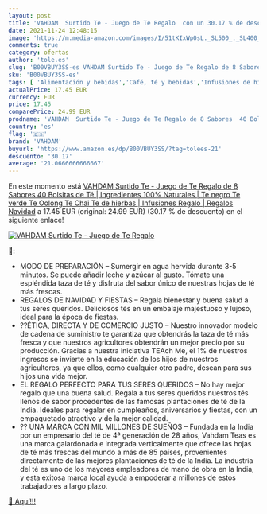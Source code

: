 ```yaml
---
layout: post
title: 'VAHDAM  Surtido Te - Juego de Te Regalo  con un 30.17 % de descuento'
date: 2021-11-24 12:48:15
image: 'https://m.media-amazon.com/images/I/51tKIxWp0sL._SL500_._SL400_.jpg'
comments: true
category: ofertas
author: 'tole.es'
slug: 'B00VBUY3SS-es VAHDAM Surtido Te - Juego de Te Regalo de 8 Sabores 40...'
sku: 'B00VBUY3SS-es'
tags: [ 'Alimentación y bebidas','Café, té y bebidas','Infusiones de hierbas','Té','navidad','vahdam', ]
actualPrice: 17.45 EUR
currency: EUR
price: 17.45
comparePrice: 24.99 EUR
prodname: 'VAHDAM  Surtido Te - Juego de Te Regalo de 8 Sabores  40 Bolsitas de Té | Ingredientes 100% Naturales | Te negro  Te verde  Te Oolong  Te Chai  Te de hierbas | Infusiones Regalo | Regalos Navidad'
country: 'es'
flag: '🇪🇸'
brand: 'VAHDAM'
buyurl: 'https://www.amazon.es/dp/B00VBUY3SS/?tag=tolees-21'
descuento: '30.17'
average: '21.0666666666667'
---
```


En este momento está [VAHDAM  Surtido Te - Juego de Te Regalo de 8 Sabores  40 Bolsitas de Té | Ingredientes 100% Naturales | Te negro  Te verde  Te Oolong  Te Chai  Te de hierbas | Infusiones Regalo | Regalos Navidad](https://www.amazon.es/dp/B00VBUY3SS/?tag=tolees-21) a 17.45 EUR (original: 24.99 EUR) (30.17 %  de descuento) en el siguiente enlace!

[![VAHDAM  Surtido Te - Juego de Te Regalo ](https://m.media-amazon.com/images/I/51tKIxWp0sL._SL500_._SL400_.jpg)](https://www.amazon.es/dp/B00VBUY3SS/?tag=tolees-21)

🔎:

- MODO DE PREPARACIÓN – Sumergir en agua hervida durante 3-5 minutos. Se puede añadir leche y azúcar al gusto. Tómate una espléndida taza de té y disfruta del sabor único de nuestras hojas de té más frescas.
- REGALOS DE NAVIDAD Y FIESTAS – Regala bienestar y buena salud a tus seres queridos. Deliciosos tés en un embalaje majestuoso y lujoso, ideal para la época de fiestas.
- ??ÉTICA, DIRECTA Y DE COMERCIO JUSTO – Nuestro innovador modelo de cadena de suministro te garantiza que obtendrás la taza de té más fresca y que nuestros agricultores obtendrán un mejor precio por su producción. Gracias a nuestra iniciativa TEAch Me, el 1% de nuestros ingresos se invierte en la educación de los hijos de nuestros agricultores, ya que ellos, como cualquier otro padre, desean para sus hijos una vida mejor.
- EL REGALO PERFECTO PARA TUS SERES QUERIDOS – No hay mejor regalo que una buena salud. Regala a tus seres queridos nuestros tés llenos de sabor procedentes de las famosas plantaciones de té de la India. Ideales para regalar en cumpleaños, aniversarios y fiestas, con un empaquetado atractivo y de la mejor calidad.
- ?? UNA MARCA CON MIL MILLONES DE SUEÑOS – Fundada en la India por un empresario del té de 4ª generación de 28 años, Vahdam Teas es una marca galardonada e integrada verticalmente que ofrece las hojas de té más frescas del mundo a más de 85 países, provenientes directamente de las mejores plantaciones de té de la India. La industria del té es uno de los mayores empleadores de mano de obra en la India, y esta exitosa marca local ayuda a empoderar a millones de estos trabajadores a largo plazo.

[🛒 Aquí!!!](https://www.amazon.es/dp/B00VBUY3SS/?tag=tolees-21)
